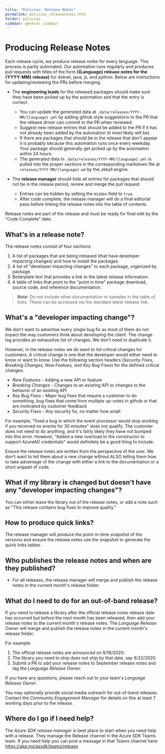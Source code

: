 ```yaml
---
title: "Policies: Release Notes"
permalink: policies_releasenotes.html
folder: policies
sidebar: general_sidebar
---
```


# Producing Release Notes

Each release cycle, we produce release notes for every language. This process is partly automated. Our automation runs regularly and produces pull requests with titles of the form **({Language} release notes for the {YYYY-MM} release)** for dotnet, java, js, and python. Below are instructions for updating/reviewing the PRs before merging.

- The **engineering leads** for the released packages should make sure they have been picked up by the automation and that the entry is correct.
  - You can update the generated data at `_data/releases/YYYY-MM/{language}.yml` by adding github style suggestions to the PR that the release driver can commit to the PR when reviewed.
  - Suggest new release entries that should be added to the PR if it has not already been added by the automation (it most likely will be).
  - If there are packages that should be in the release that don't appear it is probably because this automation runs once every weekday. Your package should generally get picked up by the automation within 24 hours.
  - The generated data in `_data/releases/YYYY-MM/{language}.yml` is pulled into the proper sections in the corresponding markdown file at `releases/YYYY-MM/{language}.md` by the Jekyll engine.

- The **release manager** should hide all entries for packages that should not be in the release period, review and merge the pull request.
  - Entries can be hidden by setting the `Hidden` field to `true`.
  - After code complete, the release manager will do a final editorial pass before linking the release notes into the table of contents.

Release notes are part of the release and must be ready for final edit by the "Code Complete" date.

## What's in a release note?

The release notes consist of four sections:

1. A list of packages that are being released (that have developer impacting changes) and how to install the packages.
2. A list of "developer impacting changes" to each package, organized by package.
3. Boilerplate text that provides a link to the latest release information.
4. A table of links that point to the "point in time" package download, source code, and reference documentation.

> **Note**: Do not include other documentation or samples in the table of links.  These can be accessed via the standard latest release link.

## What's a "developer impacting change"?

We don't want to advertise every single bug fix as most of them do not impact the way customers think about developing the client.  The change log provides an exhaustive list of changes.  We don't need to duplicate it.

However, in the release notes we do want to list critical changes for customers. A critical change is one that the developer would either need to know or want to know. Use the following section headers (*Security Fixes, Breaking Changes, New Featues, and Key Bug Fixes*) for the defined critical changes:

* *New Features* - Adding a new API or feature
* *Breaking Changes* - Changes to an existing API or changes to the behavior of an existing API
* *Key Bug Fixes* - Major bug fixes that require a customer to do something, bug fixes that come from multiple up-votes in github or that are motivated by customer feedback
* *Security Fixes* - Any security fix, no matter how small

For example, "fixed a bug in which the event processor would stop working if you received no events for 30 minutes" does not qualify.  The customer does not need to do anything, and it's fairly likely they have not bumped into this error.  However, "Added a new overload to the constructor to support AzureAD credentials" would definitely be a good thing to include.

Ensure the release notes are written from the perspective of the user.   We don't want to tell them about a new change without ALSO telling them how to take advantage of the change with either a link to the documentation or a short snippet of code.

## What if my library is changed but doesn't have any "developer impacting changes"?

You can either leave the library out of the release notes, or add a note such as "This release contains bug fixes to improve quality."

## How to produce quick links?

The release manager will produce the point-in-time snapshot of the versions and ensure the release notes use the snapshot to generate the quick links tables.

## Who publishes the release notes and when are they published?

* For all releases, the release manager will merge and publish the release notes in the current month's release folder.

## What do I need to do for an out-of-band release?

If you need to release a library after the official release notes release date has occurred but before the next month has been released, then add your release notes to the current month's release notes. The _Language Release Owner_ will merge and publish the release notes in the current month's release folder.

For example:
1. The official release notes are announced on 9/18/2020.
1. The library you need to ship does not ship by that date, say 9/22/2020.
1. Submit a PR to add your release notes to September release notes and tag the _Language Release Owner_.

If you have any questions, please reach out to your team's _Language Release Owner_.

You may optionally provide social media outreach for out-of-band releases.  Contact the _Community Engagement Manager_ for details on this at least 7 working days prior to the release.

## Where do I go if I need help?

The _Azure SDK release manager_ is best place to start when you need help with a release. They manage the Release channel in the Azure SDK Teams team.  If you need help you can post a message in that Teams channel here: <https://aka.ms/azsdk/teams/release>
